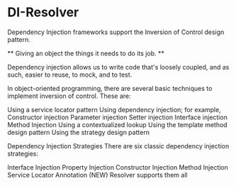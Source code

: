 # DI-Resolver

Dependency Injection frameworks support the Inversion of Control design pattern.

** Giving an object the things it needs to do its job. **

Dependency injection allows us to write code that's loosely coupled, and as such, easier to reuse, to mock, and to test.


In object-oriented programming, there are several basic techniques to implement inversion of control. These are:

Using a service locator pattern
Using dependency injection; for example,
Constructor injection
Parameter injection
Setter injection
Interface injection
Method Injection
Using a contextualized lookup
Using the template method design pattern
Using the strategy design pattern



Dependency Injection Strategies
There are six classic dependency injection strategies:

Interface Injection
Property Injection
Constructor Injection
Method Injection
Service Locator
Annotation (NEW)
Resolver supports them all

